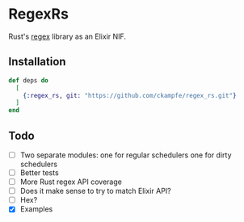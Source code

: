 # RegexRs

Rust's [regex](https://crates.io/crates/regex) library as an Elixir NIF.

## Installation

```elixir
def deps do
  [
    {:regex_rs, git: "https://github.com/ckampfe/regex_rs.git"}
  ]
end
```

## Todo

- [ ] Two separate modules: one for regular schedulers one for dirty schedulers
- [ ] Better tests
- [ ] More Rust regex API coverage
- [ ] Does it make sense to try to match Elixir API?
- [ ] Hex?
- [x] Examples
